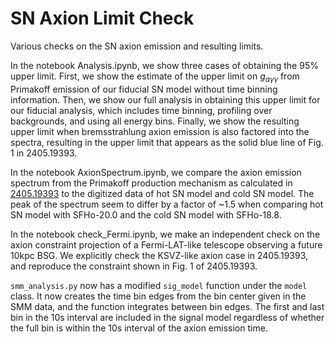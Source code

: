 # SN Axion Limit Check

Various checks on the SN axion emission and resulting limits.

In the notebook Analysis.ipynb, we show three cases of obtaining the 95% upper limit. First, we show the estimate of the upper limit on $g_{a \gamma \gamma}$ from Primakoff emission of our fiducial SN model without time binning information. Then, we show our full analysis in obtaining this upper limit for our fiducial analysis, which includes time binning, profiling over backgrounds, and using all energy bins. Finally, we show the resulting upper limit when bremsstrahlung axion emission is also factored into the spectra, resulting in the upper limit that appears as the solid blue line of Fig. 1 in 2405.19393. 

In the notebook AxionSpectrum.ipynb, we compare the axion emission spectrum from the Primakoff production mechanism as calculated in [2405.19393](https://arxiv.org/abs/2405.19393) to the digitized data of hot SN model and cold SN model. The peak of the spectrum seem to differ by a factor of ~1.5 when comparing hot SN model with SFHo-20.0 and the cold SN model with SFHo-18.8.

In the notebook check_Fermi.ipynb, we make an independent check on the axion constraint projection of a Fermi-LAT-like telescope observing a future 10kpc BSG. We explicitly check the KSVZ-like axion case in 2405.19393, and reproduce the constraint shown in Fig. 1 of 2405.19393.

`smm_analysis.py` now has a modified `sig_model` function under the `model` class. It now creates the time bin edges from the bin center given in the SMM data, and the function integrates between bin edges. The first and last bin in the 10s interval are included in the signal model regardless of whether the full bin is within the 10s interval of the axion emission time.
